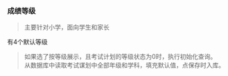 ### 成绩等级
> 主要针对小学，面向学生和家长

有4个默认等级
> 如果选了按等级展示，且考试计划的等级状态为0时，执行初始化查询。  
从数据库中读取考试谋划中全部年级和学科，填充默认值，点保存时入库。